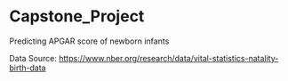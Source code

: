 # Capstone_Project
Predicting APGAR score of newborn infants

Data Source: https://www.nber.org/research/data/vital-statistics-natality-birth-data
